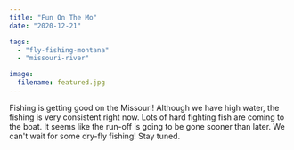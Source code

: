 ```yaml
---
title: "Fun On The Mo"
date: "2020-12-21"

tags:
  - "fly-fishing-montana"
  - "missouri-river"

image:
  filename: featured.jpg
---
```


Fishing is getting good on the Missouri! Although we have high water, the fishing is very consistent right now. Lots of hard fighting fish are coming to the boat. It seems like the run-off is going to be gone sooner than later. We can't wait for some dry-fly fishing! Stay tuned.
